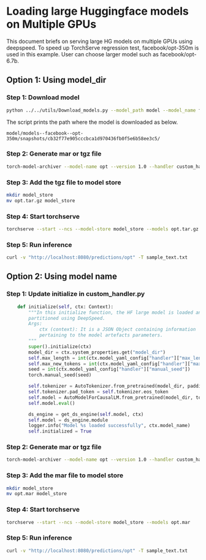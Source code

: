 # Loading large Huggingface models on Multiple GPUs

This document briefs on serving large HG models on multiple GPUs using deepspeed. To speed up TorchServe regression test, facebook/opt-350m is used in this example. User can choose larger model such as facebook/opt-6.7b.

## Option 1: Using model_dir

### Step 1: Download model

```bash
python ../../utils/Download_models.py --model_path model --model_name facebook/opt-350m --revision main
```

The script prints the path where the model is downloaded as below.

`model/models--facebook--opt-350m/snapshots/cb32f77e905cccbca1d970436fb0f5e6b58ee3c5/`

### Step 2: Generate mar or tgz file

```bash
torch-model-archiver --model-name opt --version 1.0 --handler custom_handler.py --extra-files model/models--facebook--opt-350m/snapshots/cb32f77e905cccbca1d970436fb0f5e6b58ee3c5/,ds-config.json -r requirements.txt --config-file model-config.yaml --archive-format tgz
```

### Step 3: Add the tgz file to model store

```bash
mkdir model_store
mv opt.tar.gz model_store
```

### Step 4: Start torchserve

```bash
torchserve --start --ncs --model-store model_store --models opt.tar.gz
```

### Step 5: Run inference

```bash
curl -v "http://localhost:8080/predictions/opt" -T sample_text.txt
```

## Option 2: Using model name

### Step 1: Update initialize in custom_handler.py
```python
    def initialize(self, ctx: Context):
        """In this initialize function, the HF large model is loaded and
        partitioned using DeepSpeed.
        Args:
            ctx (context): It is a JSON Object containing information
            pertaining to the model artefacts parameters.
        """
        super().initialize(ctx)
        model_dir = ctx.system_properties.get("model_dir")
        self.max_length = int(ctx.model_yaml_config["handler"]["max_length"])
        self.max_new_tokens = int(ctx.model_yaml_config["handler"]["max_new_tokens"])
        seed = int(ctx.model_yaml_config["handler"]["manual_seed"])
        torch.manual_seed(seed)

        self.tokenizer = AutoTokenizer.from_pretrained(model_dir, padding_side="left")
        self.tokenizer.pad_token = self.tokenizer.eos_token
        self.model = AutoModelForCausalLM.from_pretrained(model_dir, torch_dtype=torch.float16)
        self.model.eval()

        ds_engine = get_ds_engine(self.model, ctx)
        self.model = ds_engine.module
        logger.info("Model %s loaded successfully", ctx.model_name)
        self.initialized = True
```

### Step 2: Generate mar or tgz file

```bash
torch-model-archiver --model-name opt --version 1.0 --handler custom_handler.py --extra-files ds-config.json -r requirements.txt --config-file model-config.yaml
```

### Step 3: Add the mar file to model store

```bash
mkdir model_store
mv opt.mar model_store
```

### Step 4: Start torchserve

```bash
torchserve --start --ncs --model-store model_store --models opt.mar
```

### Step 5: Run inference

```bash
curl -v "http://localhost:8080/predictions/opt" -T sample_text.txt
```
